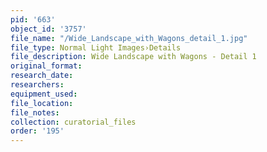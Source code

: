 ```yaml
---
pid: '663'
object_id: '3757'
file_name: "/Wide_Landscape_with_Wagons_detail_1.jpg"
file_type: Normal Light Images›Details
file_description: Wide Landscape with Wagons - Detail 1
original_format:
research_date:
researchers:
equipment_used:
file_location:
file_notes:
collection: curatorial_files
order: '195'
---
```

